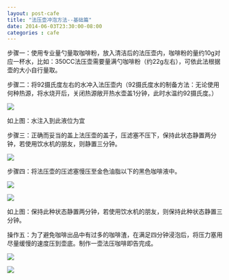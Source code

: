 ```yaml
---
layout: post-cafe
title: "法压壶冲泡方法--基础篇"
date: 2014-06-03T23:30:00-08:00
categories : cafe
---
```

步骤一：使用专业量勺量取咖啡粉，放入清洁后的法压壶内，咖啡粉的量约10g对应一杯水，比如：350CC法压壶需要量满勺咖啡粉（约22g左右），可依此法根据壶的大小自行量取。

步骤二：将92摄氏度左右的水冲入法压壶内（92摄氏度水的制备方法：无论使用何种热源，将水烧开后，关闭热源敞开热水壶盖1分钟，此时水温约92摄氏度。）

![](</images/2014/coffee-faya-4.jpg>)

如上图：水注入到此液位为宜

步骤三：正确而妥当的盖上法压壶的盖子，压滤塞不压下，保持此状态静置两分钟，若使用饮水机的朋友，则静置三分钟。

![](</images/2014/coffee-faya-5.jpg>)

步骤四：将法压壶的压滤塞慢压至金色油脂以下的黑色咖啡液中。

![](</images/2014/coffee-faya-6.jpg>)

![](</images/2014/coffee-faya-7.jpg>)

如上图：保持此种状态静置两分钟，若使用饮水机的朋友，则保持此种状态静置三分钟。

操作五：为了避免咖啡出品中有过多的咖啡渣，在满足四分钟浸泡后，将压力塞用尽量缓慢的速度压到壶底。制作一壶法压咖啡即告完成。

![](</images/2014/coffee-faya-8.jpg>)

![](</images/2014/coffee-faya-9.jpg>)
